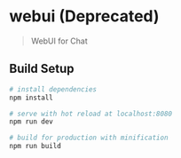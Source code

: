 # webui (Deprecated)

> WebUI for Chat

## Build Setup

``` bash
# install dependencies
npm install

# serve with hot reload at localhost:8080
npm run dev

# build for production with minification
npm run build
```
